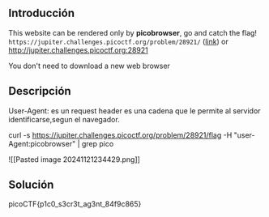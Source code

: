## Introducción
This website can be rendered only by **picobrowser**, go and catch the flag! `https://jupiter.challenges.picoctf.org/problem/28921/` ([link](https://jupiter.challenges.picoctf.org/problem/28921/)) or http://jupiter.challenges.picoctf.org:28921

You don't need to download a new web browser
## Descripción
User-Agent:
es un request header es una cadena que le permite al servidor identificarse,segun el navegador.

curl  -s https://jupiter.challenges.picoctf.org/problem/28921/flag -H "user-Agent:picobrowser" | grep pico

![[Pasted image 20241121234429.png]]
## Solución 

picoCTF{p1c0_s3cr3t_ag3nt_84f9c865}
